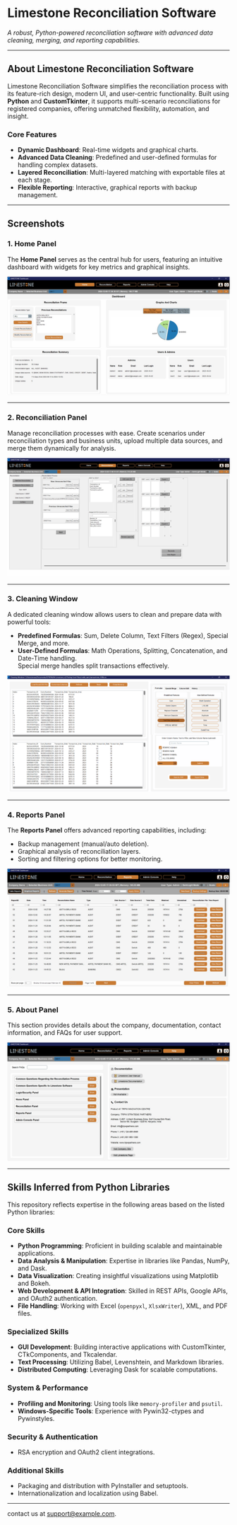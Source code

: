 
# **Limestone Reconciliation Software**  
_A robust, Python-powered reconciliation software with advanced data cleaning, merging, and reporting capabilities._

---

## **About Limestone Reconciliation Software**  
Limestone Reconciliation Software simplifies the reconciliation process with its feature-rich design, modern UI, and user-centric functionality. Built using **Python** and **CustomTkinter**, it supports multi-scenario reconciliations for registered companies, offering unmatched flexibility, automation, and insight.

### **Core Features**
- **Dynamic Dashboard**: Real-time widgets and graphical charts.
- **Advanced Data Cleaning**: Predefined and user-defined formulas for handling complex datasets.
- **Layered Reconciliation**: Multi-layered matching with exportable files at each stage.
- **Flexible Reporting**: Interactive, graphical reports with backup management.

---

## **Screenshots**

### **1. Home Panel**  
The **Home Panel** serves as the central hub for users, featuring an intuitive dashboard with widgets for key metrics and graphical insights.

![Home Panel](screenshot/screenshot_home.png)

---

### **2. Reconciliation Panel**  
Manage reconciliation processes with ease. Create scenarios under reconciliation types and business units, upload multiple data sources, and merge them dynamically for analysis.

![Reconciliation Panel](screenshot/screenshot_reconciliation.png)

---

### **3. Cleaning Window**  
A dedicated cleaning window allows users to clean and prepare data with powerful tools:
- **Predefined Formulas**: Sum, Delete Column, Text Filters (Regex), Special Merge, and more.
- **User-Defined Formulas**: Math Operations, Splitting, Concatenation, and Date-Time handling.  
Special merge handles split transactions effectively.

![Cleaning Window](screenshot/screenshot_cleaning.png)

---

### **4. Reports Panel**  
The **Reports Panel** offers advanced reporting capabilities, including:
- Backup management (manual/auto deletion).
- Graphical analysis of reconciliation layers.
- Sorting and filtering options for better monitoring.  

![Reports Panel](screenshot/screenshot_reports.png)

---

### **5. About Panel**  
This section provides details about the company, documentation, contact information, and FAQs for user support.

![About Panel](screenshot/screenshot_about.png)

---

## **Skills Inferred from Python Libraries**

This repository reflects expertise in the following areas based on the listed Python libraries:

### **Core Skills**
- **Python Programming**: Proficient in building scalable and maintainable applications.
- **Data Analysis & Manipulation**: Expertise in libraries like Pandas, NumPy, and Dask.
- **Data Visualization**: Creating insightful visualizations using Matplotlib and Bokeh.
- **Web Development & API Integration**: Skilled in REST APIs, Google APIs, and OAuth2 authentication.
- **File Handling**: Working with Excel (`openpyxl`, `XlsxWriter`), XML, and PDF files.

### **Specialized Skills**
- **GUI Development**: Building interactive applications with CustomTkinter, CTkComponents, and Tkcalendar.
- **Text Processing**: Utilizing Babel, Levenshtein, and Markdown libraries.
- **Distributed Computing**: Leveraging Dask for scalable computations.

### **System & Performance**
- **Profiling and Monitoring**: Using tools like `memory-profiler` and `psutil`.
- **Windows-Specific Tools**: Experience with Pywin32-ctypes and Pywinstyles.

### **Security & Authentication**
- RSA encryption and OAuth2 client integrations.

### **Additional Skills**
- Packaging and distribution with PyInstaller and setuptools.
- Internationalization and localization using Babel.

---


contact us at [support@example.com](mailto:support@example.com).  
